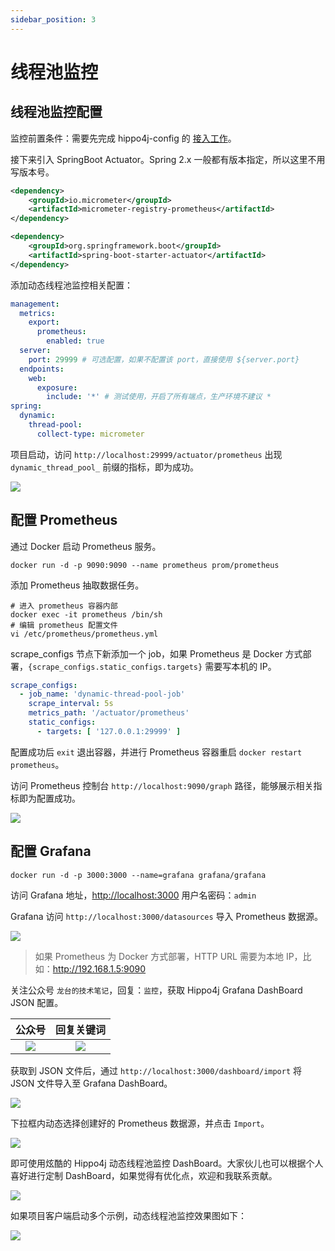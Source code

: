 ```yaml
---
sidebar_position: 3
---
```


# 线程池监控

## 线程池监控配置

监控前置条件：需要先完成 hippo4j-config 的 [接入工作](/docs/user_docs/getting_started/config/hippo4j-config-start)。

接下来引入 SpringBoot Actuator。Spring 2.x 一般都有版本指定，所以这里不用写版本号。

```xml
<dependency>
    <groupId>io.micrometer</groupId>
    <artifactId>micrometer-registry-prometheus</artifactId>
</dependency>

<dependency>
    <groupId>org.springframework.boot</groupId>
    <artifactId>spring-boot-starter-actuator</artifactId>
</dependency>
```

添加动态线程池监控相关配置：

```yaml
management:
  metrics:
    export:
      prometheus:
        enabled: true
  server:
    port: 29999 # 可选配置，如果不配置该 port，直接使用 ${server.port}
  endpoints:
    web:
      exposure:
        include: '*' # 测试使用，开启了所有端点，生产环境不建议 *
spring:
  dynamic:
    thread-pool:
      collect-type: micrometer
```

项目启动，访问 `http://localhost:29999/actuator/prometheus` 出现 `dynamic_thread_pool_` 前缀的指标，即为成功。

![](https://images-machen.oss-cn-beijing.aliyuncs.com/image-20220912220401016.png)

## 配置 Prometheus

通过 Docker 启动 Prometheus 服务。

```shell
docker run -d -p 9090:9090 --name prometheus prom/prometheus
```

添加 Prometheus 抽取数据任务。

```shell
# 进入 prometheus 容器内部
docker exec -it prometheus /bin/sh
# 编辑 prometheus 配置文件
vi /etc/prometheus/prometheus.yml
```

scrape_configs 节点下新添加一个 job，如果 Prometheus 是 Docker 方式部署，`{scrape_configs.static_configs.targets}` 需要写本机的 IP。

```yaml
scrape_configs:
  - job_name: 'dynamic-thread-pool-job'
    scrape_interval: 5s
    metrics_path: '/actuator/prometheus'
    static_configs:
      - targets: [ '127.0.0.1:29999' ]
```

配置成功后 `exit` 退出容器，并进行 Prometheus 容器重启 `docker restart prometheus`。

访问 Prometheus 控制台 `http://localhost:9090/graph` 路径，能够展示相关指标即为配置成功。

![](https://images-machen.oss-cn-beijing.aliyuncs.com/image-20220912221237597.png)

## 配置 Grafana

```shell
docker run -d -p 3000:3000 --name=grafana grafana/grafana
```

访问 Grafana 地址，[http://localhost:3000](http://localhost:3000) 用户名密码：`admin`

Grafana 访问 `http://localhost:3000/datasources` 导入 Prometheus 数据源。

![](https://images-machen.oss-cn-beijing.aliyuncs.com/image-20220912221646866.png)

> 如果 Prometheus 为 Docker 方式部署，HTTP URL 需要为本地 IP，比如：http://192.168.1.5:9090

关注公众号 `龙台的技术笔记`，回复：`监控`，获取 Hippo4j Grafana DashBoard JSON 配置。

|                                                    公众号                                                    |                                                           回复关键词                                                           |
|:------------------------------------------------------------------------------------------------------------:|:-------------------------------------------------------------------------------------------------------------------------:|
| ![](https://images-machen.oss-cn-beijing.aliyuncs.com/43_65f6020ed111b6bb3808ec338576bd6b.png?x-oss-process=image/resize,h_300,w_400) | ![](https://images-machen.oss-cn-beijing.aliyuncs.com/image-20220327171957444.png?x-oss-process=image/resize,h_300,w_400) |

获取到 JSON 文件后，通过 `http://localhost:3000/dashboard/import` 将 JSON 文件导入至 Grafana DashBoard。

![](https://images-machen.oss-cn-beijing.aliyuncs.com/image-20220912225627272.png)

下拉框内动态选择创建好的 Prometheus 数据源，并点击 `Import`。

![](https://images-machen.oss-cn-beijing.aliyuncs.com/image-20220912225700200.png)

即可使用炫酷的 Hippo4j 动态线程池监控 DashBoard。大家伙儿也可以根据个人喜好进行定制 DashBoard，如果觉得有优化点，欢迎和我联系贡献。

![](https://images-machen.oss-cn-beijing.aliyuncs.com/image-20220912225813972.png)

如果项目客户端启动多个示例，动态线程池监控效果图如下：

![](https://images-machen.oss-cn-beijing.aliyuncs.com/20220814_hippo4j_monitor.jpg)
